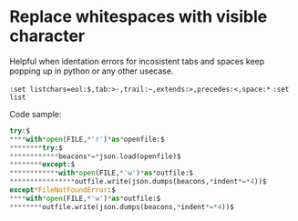 # Replace whitespaces with visible character

Helpful when identation errors for incosistent tabs and spaces keep popping up in python or any other usecase. 


`:set listchars=eol:$,tab:>·,trail:~,extends:>,precedes:<,space:*`
`:set list`

Code sample:

```python
try:$
****with*open(FILE,*'r')*as*openfile:$
********try:$
************beacons*=*json.load(openfile)$
********except:$
************with*open(FILE,*'w')*as*outfile:$
****************outfile.write(json.dumps(beacons,*indent*=*4))$
except*FileNotFoundError:$
****with*open(FILE,*'w')*as*outfile:$
********outfile.write(json.dumps(beacons,*indent*=*4))$
```
